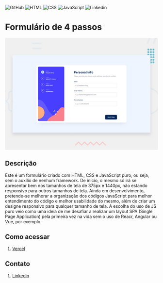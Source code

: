 ![GitHub](https://img.shields.io/badge/GitHub-100000?style=for-the-badge&logo=github&logoColor=white)
![HTML](https://img.shields.io/badge/HTML5-E34F26?style=for-the-badge&logo=html5&logoColor=white)
![CSS](https://img.shields.io/badge/CSS3-1572B6?style=for-the-badge&logo=css3&logoColor=white)
![JavaScript](https://img.shields.io/badge/JavaScript-F7DF1E?style=for-the-badge&logo=javascript&logoColor=black)
![Linkedin](https://img.shields.io/badge/LinkedIn-0077B5?style=for-the-badge&logo=linkedin&logoColor=white)

# Formulário de 4 passos

![Design preview for the Multi-step form coding challenge](./design/desktop/desktop-preview.jpg)

## Descrição

Este é um formulário criado com HTML, CSS e JavaScript puro, ou seja, sem o auxílio de nenhum framework.
De início, o mesmo só irá se apresentar bem nos tamanhos de tela de 375px e 1440px, não estando responsivo para outros tamanhos de tela.
Ainda em desenvolvimento, pretende-se melhorar a organização dos códigos JavaScript para melhor entendimento do código e melhor usabilidade do mesmo, além de criar um designe responsivo para qualquer tamanho de tela.
A escolha do uso de JS puro veio como uma ideia de me desafiar a realizar um layout SPA (Single Page Application) pela primeira vez na vida sem o uso de Reacr, Angular ou Vue, por exemplo.

## Como acessar
1. [Vercel](https://www.formulario-multi-step-le877p1rz-mathgpereira.vercel.app)

## Contato

1. [Linkedin](https://www.linkedin.com/in/matheuspereiradevfront/)

